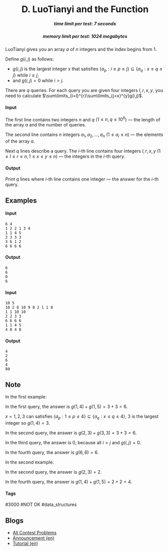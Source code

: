 <h1 style='text-align: center;'> D. LuoTianyi and the Function</h1>

<h5 style='text-align: center;'>time limit per test: 7 seconds</h5>
<h5 style='text-align: center;'>memory limit per test: 1024 megabytes</h5>

LuoTianyi gives you an array $a$ of $n$ integers and the index begins from $1$.

Define $g(i,j)$ as follows:

* $g(i,j)$ is the largest integer $x$ that satisfies $\{a_p:i\le p\le j\}\subseteq\{a_q:x\le q\le j\}$ while $i \le j$;
* and $g(i,j)=0$ while $i>j$.

There are $q$ queries. For each query you are given four integers $l,r,x,y$, you need to calculate $\sum\limits_{i=l}^{r}\sum\limits_{j=x}^{y}g(i,j)$.

#### Input

The first line contains two integers $n$ and $q$ ($1\le n,q\le 10^6$) — the length of the array $a$ and the number of queries.

The second line contains $n$ integers $a_1,a_2,\ldots,a_n$ ($1\le a_i\le n$) — the elements of the array $a$.

Next $q$ lines describe a query. The $i$-th line contains four integers $l,r,x,y$ ($1\le l\le r\le n, 1\le x\le y\le n$) — the integers in the $i$-th query.

#### Output

Print $q$ lines where $i$-th line contains one integer — the answer for the $i$-th query.

## Examples

#### Input


```text
6 4
1 2 2 1 3 4
1 1 4 5
2 3 3 3
3 6 1 2
6 6 6 6
```
#### Output


```text
6
6
0
6
```
#### Input


```text
10 5
10 2 8 10 9 8 2 1 1 8
1 1 10 10
2 2 3 3
6 6 6 6
1 1 4 5
4 8 4 8
```
#### Output


```text
4
2
6
4
80
```
## Note

In the first example:

In the first query, the answer is $g(1,4)+g(1,5)=3+3=6$.

$x=1,2,3$ can satisfies $\{a_p:1\le p\le 4\}\subseteq\{a_q:x\le q\le 4\}$, $3$ is the largest integer so $g(1,4)=3$.

In the second query, the answer is $g(2,3)+g(3,3)=3+3=6$.

In the third query, the answer is $0$, because all $i > j$ and $g(i,j)=0$.

In the fourth query, the answer is $g(6,6)=6$.

In the second example:

In the second query, the answer is $g(2,3)=2$.

In the fourth query, the answer is $g(1,4)+g(1,5)=2+2=4$.



#### Tags 

#3000 #NOT OK #data_structures 

## Blogs
- [All Contest Problems](../Codeforces_Round_872_(Div._1).md)
- [Announcement (en)](../blogs/Announcement_(en).md)
- [Tutorial (en)](../blogs/Tutorial_(en).md)
